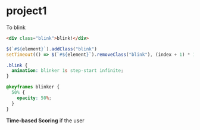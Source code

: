# project1

To blink
```html
<div class="blink">blink!</div>
```
```js
$(`#${element}`).addClass("blink")
setTimeout(() => $(`#${element}`).removeClass("blink"), (index + 1) * 1000)
```
```css
.blink {
  animation: blinker 1s step-start infinite;
}

@keyframes blinker {
  50% {
    opacity: 50%;
  }
}
```




__Time-based Scoring__
if the user 